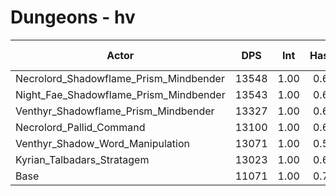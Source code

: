 # Dungeons - hv
| Actor | DPS | Int | Haste | Crit | Mastery | Vers | DPS Weight |
|---|:---:|:---:|:---:|:---:|:---:|:---:|:---:|
|Necrolord_Shadowflame_Prism_Mindbender|13548|1.00|0.68|0.58|0.61|0.52|0.18|
|Night_Fae_Shadowflame_Prism_Mindbender|13543|1.00|0.60|0.63|0.65|0.52|0.19|
|Venthyr_Shadowflame_Prism_Mindbender|13327|1.00|0.60|0.62|0.59|0.55|0.19|
|Necrolord_Pallid_Command|13100|1.00|0.67|0.58|0.57|0.51|0.19|
|Venthyr_Shadow_Word_Manipulation|13071|1.00|0.51|0.60|0.58|0.54|0.19|
|Kyrian_Talbadars_Stratagem|13023|1.00|0.62|0.60|0.60|0.55|0.19|
|Base|11071|1.00|0.73|0.61|0.59|0.53|0.22|
